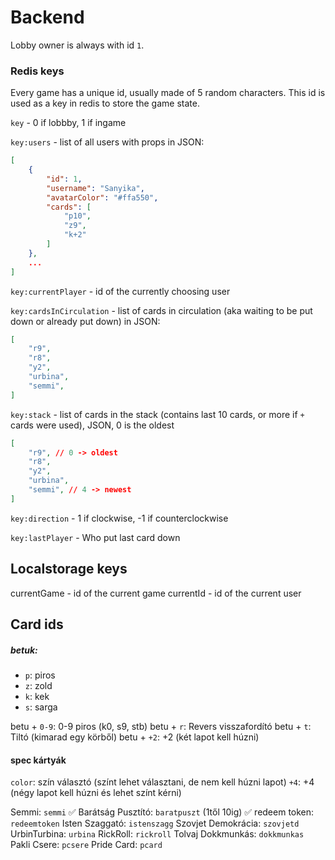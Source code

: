 # Backend

Lobby owner is always with id `1`.

### Redis keys

Every game has a unique id, usually made of 5 random characters. This id is used as a key in redis to store the game state.

`key` - 0 if lobbby, 1 if ingame

`key:users` - list of all users with props in JSON:
```json
[
    {
        "id": 1,
        "username": "Sanyika",
        "avatarColor": "#ffa550",
        "cards": [
            "p10",
            "z9",
            "k+2"
        ]
    },
    ...
]
```

`key:currentPlayer` - id of the currently choosing user

`key:cardsInCirculation` - list of cards in circulation (aka waiting to be put down or already put down) in JSON:
```json
[
    "r9",
    "r8",
    "y2",
    "urbina",
    "semmi",
]
```

`key:stack` - list of cards in the stack (contains last 10 cards, or more if `+` cards were used), JSON, 0 is the oldest
```json
[
    "r9", // 0 -> oldest
    "r8",
    "y2",
    "urbina",
    "semmi", // 4 -> newest
]
```

`key:direction` - 1 if clockwise, -1 if counterclockwise

`key:lastPlayer` - Who put last card down

## Localstorage keys

currentGame - id of the current game
currentId - id of the current user

## Card ids

##### betuk:

- `p`: piros
- `z`: zold
- `k`: kek
- `s`: sarga

betu + `0-9`: 0-9 piros (k0, s9, stb)
betu + `r`: Revers visszafordító
betu + `t`: Tiltó (kimarad egy körből)
betu + `+2`: +2 (két lapot kell húzni)

#### spec kártyák


`color`: szín választó (színt lehet választani, de nem kell húzni lapot)
`+4`: +4 (négy lapot kell húzni és lehet színt kérni)

Semmi: `semmi` ✅
Barátság Pusztító: `baratpuszt` (1től 10ig) ✅
redeem token: `redeemtoken`
Isten Szaggató: `istenszagg`
Szovjet Demokrácia: `szovjetd`
UrbinTurbina: `urbina`
RickRoll: `rickroll`
Tolvaj Dokkmunkás: `dokkmunkas`
Pakli Csere: `pcsere`
Pride Card: `pcard`